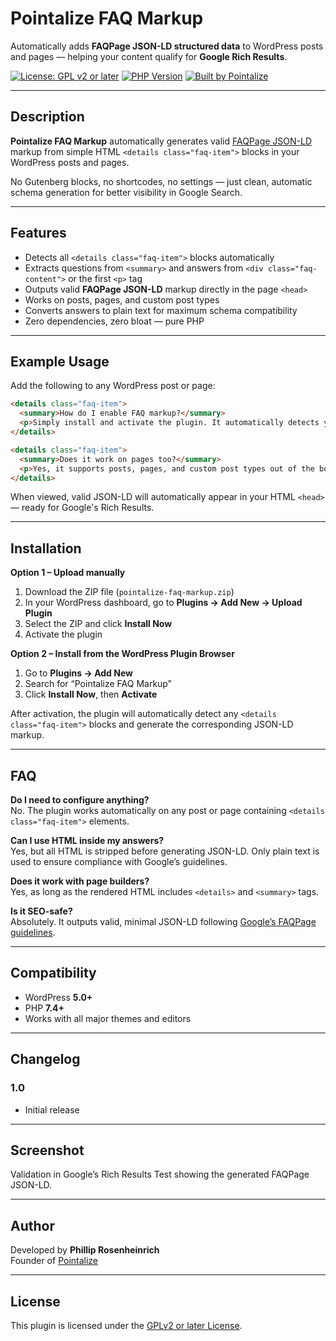 # Pointalize FAQ Markup

Automatically adds **FAQPage JSON-LD structured data** to WordPress posts and pages — helping your content qualify for **Google Rich Results**.

[![License: GPL v2 or later](https://img.shields.io/badge/License-GPL%20v2%2B-blue.svg)](https://www.gnu.org/licenses/gpl-2.0.html)
[![PHP Version](https://img.shields.io/badge/PHP-7.4%2B-blue.svg)](https://www.php.net/)
[![Built by Pointalize](https://img.shields.io/badge/Built%20by-Pointalize-blue)](https://pointalize.com)

---

## Description

**Pointalize FAQ Markup** automatically generates valid [FAQPage JSON-LD](https://developers.google.com/search/docs/appearance/structured-data/faqpage) markup from simple HTML `<details class="faq-item">` blocks in your WordPress posts and pages.

No Gutenberg blocks, no shortcodes, no settings — just clean, automatic schema generation for better visibility in Google Search.

---

## Features

- Detects all `<details class="faq-item">` blocks automatically  
- Extracts questions from `<summary>` and answers from `<div class="faq-content">` or the first `<p>` tag  
- Outputs valid **FAQPage JSON-LD** markup directly in the page `<head>`  
- Works on posts, pages, and custom post types  
- Converts answers to plain text for maximum schema compatibility  
- Zero dependencies, zero bloat — pure PHP  

---

## Example Usage

Add the following to any WordPress post or page:

```html
<details class="faq-item">
  <summary>How do I enable FAQ markup?</summary>
  <p>Simply install and activate the plugin. It automatically detects your FAQ blocks.</p>
</details>

<details class="faq-item">
  <summary>Does it work on pages too?</summary>
  <p>Yes, it supports posts, pages, and custom post types out of the box.</p>
</details>
```

When viewed, valid JSON-LD will automatically appear in your HTML `<head>` — ready for Google's Rich Results.

---

## Installation

**Option 1 – Upload manually**
1. Download the ZIP file (`pointalize-faq-markup.zip`)
2. In your WordPress dashboard, go to **Plugins → Add New → Upload Plugin**
3. Select the ZIP and click **Install Now**
4. Activate the plugin

**Option 2 – Install from the WordPress Plugin Browser**
1. Go to **Plugins → Add New**
2. Search for “Pointalize FAQ Markup”
3. Click **Install Now**, then **Activate**

After activation, the plugin will automatically detect any `<details class="faq-item">` blocks and generate the corresponding JSON-LD markup.

---

## FAQ

**Do I need to configure anything?**  
No. The plugin works automatically on any post or page containing `<details class="faq-item">` elements.

**Can I use HTML inside my answers?**  
Yes, but all HTML is stripped before generating JSON-LD. Only plain text is used to ensure compliance with Google’s guidelines.

**Does it work with page builders?**  
Yes, as long as the rendered HTML includes `<details>` and `<summary>` tags.

**Is it SEO-safe?**  
Absolutely. It outputs valid, minimal JSON-LD following [Google’s FAQPage guidelines](https://developers.google.com/search/docs/appearance/structured-data/faqpage).

---

## Compatibility

- WordPress **5.0+**
- PHP **7.4+**
- Works with all major themes and editors

---

## Changelog

### 1.0
- Initial release

---

## Screenshot

Validation in Google’s Rich Results Test showing the generated FAQPage JSON-LD.

---

## Author

Developed by **Phillip Rosenheinrich**  
Founder of [Pointalize](https://pointalize.com)

---

## License

This plugin is licensed under the [GPLv2 or later License](https://www.gnu.org/licenses/gpl-2.0.html).
